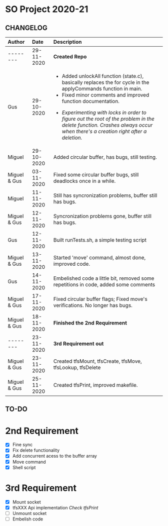 # SO Project 2020-21
## CHANGELOG

| Author       | Date           | Description  |
|:------------- |:-------------| :-----|
| -------- | 29-11-2020 | **Created Repo** |
| Gus      | 29-10-2020 | <ul><li>Added unlockAll function (state.c), basically replaces the for cycle in the applyCommands function in main.</li><li>Fixed minor comments and improved function documentation.</li></ul><ul><li>*Experimenting with locks in order to figure out the root of the problem in the delete function. Crashes always occur when there's a creation right after a deletion.*</li> |    
| Miguel    | 29-10-2020     |  Added circular buffer, has bugs, still testing. |
| Miguel & Gus   | 03-11-2020     |  Fixed some circular buffer bugs, still deadlocks once in a while. |
| Miguel    | 11-11-2020     |  Still has syncronization problems, buffer still has bugs. |
| Miguel & Gus   | 12-11-2020     |  Syncronization problems gone, buffer still has bugs.  |
| Gus      | 12-11-2020 | Built runTests.sh, a simple testing script |
| Miguel & Gus | 13-11-2020 | Started 'move' command, almost done, improved code. |
| Gus | 14-11-2020 | Embelished code a little bit, removed some repetitions in code, added some comments |
| Miguel & Gus | 17-11-2020 | Fixed circular buffer flags; Fixed move's verifications. No longer has bugs. |
| Miguel & Gus | 18-11-2020 | **Finished the 2nd Requirement** |
| -------- | 23-11-2020 | **3rd Requirement out** |
| Miguel & Gus | 23-11-2020 | Created tfsMount, tfsCreate, tfsMove, tfsLookup, tfsDelete |
| Miguel & Gus | 25-11-2020 | Created tfsPrint, improved makefile. |

## TO-DO

# 2nd Requirement

  - [x] Fine sync
  - [x] Fix delete functionality
  - [x] Add concurrent acess to the buffer array
  - [x] Move command
  - [x] Shell script

# 3rd Requirement

  - [x] Mount socket
  - [x] tfsXXX Api implementation *Check tfsPrint*
  - [ ] Unmount socket
  - [ ] Embelish code